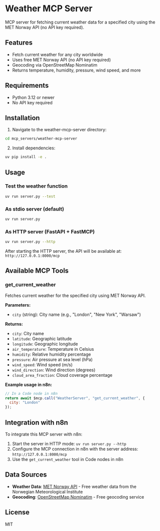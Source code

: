 
# Weather MCP Server

MCP server for fetching current weather data for a specified city using the MET Norway API (no API key required).

## Features

- Fetch current weather for any city worldwide
- Uses free MET Norway API (no API key required)
- Geocoding via OpenStreetMap Nominatim
- Returns temperature, humidity, pressure, wind speed, and more

## Requirements

- Python 3.12 or newer
- No API key required

## Installation

1. Navigate to the weather-mcp-server directory:

```bash
cd mcp_servers/weather-mcp-server
```

2. Install dependencies:

```bash
uv pip install -e .
```

## Usage

### Test the weather function

```bash
uv run server.py --test
```

### As stdio server (default)

```bash
uv run server.py
```

### As HTTP server (FastAPI + FastMCP)

```bash
uv run server.py --http
```

After starting the HTTP server, the API will be available at: `http://127.0.0.1:8000/mcp`

## Available MCP Tools

### get_current_weather

Fetches current weather for the specified city using MET Norway API.

**Parameters:**
- `city` (string): City name (e.g., "London", "New York", "Warsaw")

**Returns:**
- `city`: City name
- `latitude`: Geographic latitude
- `longitude`: Geographic longitude  
- `air_temperature`: Temperature in Celsius
- `humidity`: Relative humidity percentage
- `pressure`: Air pressure at sea level (hPa)
- `wind_speed`: Wind speed (m/s)
- `wind_direction`: Wind direction (degrees)
- `cloud_area_fraction`: Cloud coverage percentage

**Example usage in n8n:**

```javascript
// In a Code node in n8n
return await $mcp.call("WeatherServer", "get_current_weather", {
  city: "London"
});
```

## Integration with n8n

To integrate this MCP server with n8n:

1. Start the server in HTTP mode: `uv run server.py --http`
2. Configure the MCP connection in n8n with the server address: `http://127.0.0.1:8000/mcp`
3. Use the `get_current_weather` tool in Code nodes in n8n

## Data Sources

- **Weather Data**: [MET Norway API](https://api.met.no/) - Free weather data from the Norwegian Meteorological Institute
- **Geocoding**: [OpenStreetMap Nominatim](https://nominatim.openstreetmap.org/) - Free geocoding service

## License

MIT